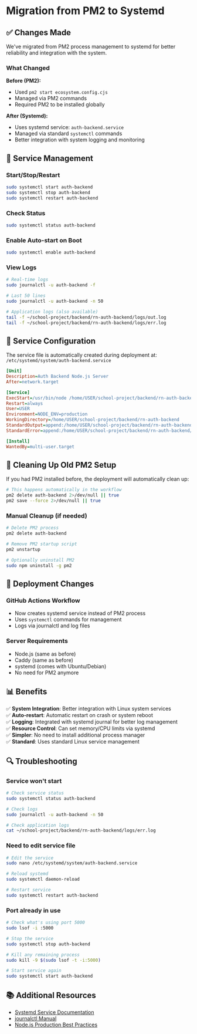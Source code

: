# Migration from PM2 to Systemd

## ✅ Changes Made

We've migrated from PM2 process management to systemd for better reliability and integration with the system.

### What Changed

**Before (PM2):**
- Used `pm2 start ecosystem.config.cjs`
- Managed via PM2 commands
- Required PM2 to be installed globally

**After (Systemd):**
- Uses systemd service: `auth-backend.service`
- Managed via standard `systemctl` commands
- Better integration with system logging and monitoring

## 🔧 Service Management

### Start/Stop/Restart
```bash
sudo systemctl start auth-backend
sudo systemctl stop auth-backend
sudo systemctl restart auth-backend
```

### Check Status
```bash
sudo systemctl status auth-backend
```

### Enable Auto-start on Boot
```bash
sudo systemctl enable auth-backend
```

### View Logs
```bash
# Real-time logs
sudo journalctl -u auth-backend -f

# Last 50 lines
sudo journalctl -u auth-backend -n 50

# Application logs (also available)
tail -f ~/school-project/backend/rn-auth-backend/logs/out.log
tail -f ~/school-project/backend/rn-auth-backend/logs/err.log
```

## 📝 Service Configuration

The service file is automatically created during deployment at:
`/etc/systemd/system/auth-backend.service`

```ini
[Unit]
Description=Auth Backend Node.js Server
After=network.target

[Service]
ExecStart=/usr/bin/node /home/USER/school-project/backend/rn-auth-backend/server.js
Restart=always
User=USER
Environment=NODE_ENV=production
WorkingDirectory=/home/USER/school-project/backend/rn-auth-backend
StandardOutput=append:/home/USER/school-project/backend/rn-auth-backend/logs/out.log
StandardError=append:/home/USER/school-project/backend/rn-auth-backend/logs/err.log

[Install]
WantedBy=multi-user.target
```

## 🧹 Cleaning Up Old PM2 Setup

If you had PM2 installed before, the deployment will automatically clean up:

```bash
# This happens automatically in the workflow
pm2 delete auth-backend 2>/dev/null || true
pm2 save --force 2>/dev/null || true
```

### Manual Cleanup (if needed)
```bash
# Delete PM2 process
pm2 delete auth-backend

# Remove PM2 startup script
pm2 unstartup

# Optionally uninstall PM2
sudo npm uninstall -g pm2
```

## 🚀 Deployment Changes

### GitHub Actions Workflow
- Now creates systemd service instead of PM2 process
- Uses `systemctl` commands for management
- Logs via journalctl and log files

### Server Requirements
- Node.js (same as before)
- Caddy (same as before)
- systemd (comes with Ubuntu/Debian)
- No need for PM2 anymore

## 📊 Benefits

✅ **System Integration**: Better integration with Linux system services  
✅ **Auto-restart**: Automatic restart on crash or system reboot  
✅ **Logging**: Integrated with systemd journal for better log management  
✅ **Resource Control**: Can set memory/CPU limits via systemd  
✅ **Simpler**: No need to install additional process manager  
✅ **Standard**: Uses standard Linux service management  

## 🔍 Troubleshooting

### Service won't start
```bash
# Check service status
sudo systemctl status auth-backend

# Check logs
sudo journalctl -u auth-backend -n 50

# Check application logs
cat ~/school-project/backend/rn-auth-backend/logs/err.log
```

### Need to edit service file
```bash
# Edit the service
sudo nano /etc/systemd/system/auth-backend.service

# Reload systemd
sudo systemctl daemon-reload

# Restart service
sudo systemctl restart auth-backend
```

### Port already in use
```bash
# Check what's using port 5000
sudo lsof -i :5000

# Stop the service
sudo systemctl stop auth-backend

# Kill any remaining process
sudo kill -9 $(sudo lsof -t -i:5000)

# Start service again
sudo systemctl start auth-backend
```

## 📚 Additional Resources

- [Systemd Service Documentation](https://www.freedesktop.org/software/systemd/man/systemd.service.html)
- [journalctl Manual](https://www.freedesktop.org/software/systemd/man/journalctl.html)
- [Node.js Production Best Practices](https://nodejs.org/en/docs/guides/nodejs-docker-webapp/)

